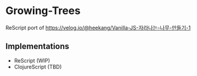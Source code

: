# Growing-Trees

ReScript port of https://velog.io/@heekang/Vanilla-JS-자라나는-나무-만들기-1

## Implementations

- ReScript (WIP)
- ClojureScript (TBD)
